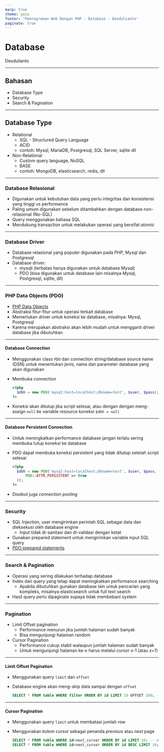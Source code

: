 ```yaml
---
marp: true
theme: gaia
footer: 'Pemrograman Web Dengan PHP - Database - Desdulianto'
paginate: true
---
```

<!-- _paginate: skip -->
# Database

Desdulianto

---

## Bahasan

* Database Type
* Security
* Search & Pagination

---

## Database Type

* Relational
  * SQL - Structured Query Language
  * ACID
  * contoh: Mysql, MariaDB, Postgresql, SQL Server, sqlite dll
* Non-Relational
  * Custom query language, NoSQL
  * BASE
  * contoh: MongoDB, elasticsearch, redis, dll

---

### Database Relasional

* Digunakan untuk kebutuhan data yang perlu integritas dan konsistensi yang tinggi vs performance
* Paling umum digunakan sebelum ditambahkan dengan database non-relasional (No-SQL)
* Query menggunakan bahasa SQL
* Mendukung transaction untuk melakukan operasi yang bersifat *atomic*

---

### Database Driver

* Database relasional yang populer digunakan pada PHP, Mysql dan Postgresql
* Database driver:
  * mysqli (terbatas hanya digunakan untuk database Mysql)
  * PDO (bisa digunakan untuk database lain misalnya Mysql, Postgresql, sqlite, dll)

---

### PHP Data Objects (PDO)

* [PHP Data Objects](https://www.php.net/manual/en/book.pdo.php)
* Abstraksi fitur-fitur untuk operasi terkait database
* Memerlukan driver untuk koneksi ke database, misalnya: Mysql, Postgresql
* Karena merupakan abstraksi akan lebih mudah untuk mengganti driver database jika dibutuhkan

---

#### Database Connection

* Menggunakan class `PDO` dan connection string/database source name (DSN) untuk menentukan jenis, nama dan parameter database yang akan digunakan
* Membuka connection

  ```php
  <?php
    $dbh = new PDO('mysql:host=localhost;dbname=test', $user, $pass);
  ?>
  ```

* Koneksi akan ditutup jika script selesai, atau dengan dengan meng-assign `null` ke variable resource koneksi `$dbh = null`

---

#### Database Persistent Connection

* Untuk meningkatkan performance database jangan terlalu sering membuka tutup koneksi ke database
* PDO dapat membuka koneksi persistent yang tidak ditutup setelah script selesai

  ```php
  <?php
    $dbh = new PDO('mysql:host=localhost;dbname=test', $user, $pass, array(
        PDO::ATTR_PERSISTENT => true
    ));
  ?>
  ```

* Disebut juga *connection pooling*

---

### Security

* SQL Injection, user mengirimkan perintah SQL sebagai data dan dieksekusi oleh database engine
  * Input tidak di-sanitasi dan di-validasi dengan ketat
* Gunakan prepared statement untuk mengirimkan variable input SQL query
* [PDO prepared statements](https://www.php.net/manual/en/pdo.prepared-statements.php)

---

### Search & Pagination

* Operasi yang sering dilakukan terhadap database
* Index dan query yang tetap dapat meningkatkan performance searching
  * Apabila dibutuhkan gunakan database lain untuk pencarian yang kompleks, misalnya elasticsearch untuk full text search
* Hasil query perlu dipaginate supaya tidak membebani system

---

### Pagination

* Limit Offset pagination
  * Performance menurun jika jumlah halaman sudah banyak
  * Bisa mengunjungi halaman random
* Cursor Pagination
  * Performance cukup stabil walaupun jumlah halaman sudah banyak
  * Untuk mengunjungi halaman ke-x harus melalui cursor x-1 (atau x+1)

---

#### Limit Offset Pagination

* Menggunakan query `limit` dan `offset`
* Database engine akan meng-skip data sampai dengan `offset`

  ```sql
  SELECT * FROM table WHERE filter ORDER BY id LIMIT 10 OFFSET 100; -- skip 100 row pertama
  ```

---

#### Cursor Pagination

* Menggunakan query `limit` untuk membatasi jumlah row
* Menggunakan kolom *cursor* sebagai penanda *previous* atau *next* page

  ```sql
  SELECT * FROM table WHERE id>next_cursor ORDER BY id LIMIT 10; -- moving forward
  SELECT * FROM table WHERE id<next_cursor ORDER BY id DESC LIMIT 10; -- moving backward
  ```
